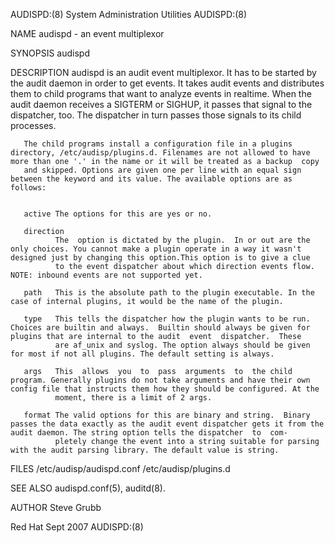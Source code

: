 AUDISPD:(8)                                                                            System Administration Utilities                                                                            AUDISPD:(8)



NAME
       audispd - an event multiplexor

SYNOPSIS
       audispd

DESCRIPTION
       audispd  is  an  audit event multiplexor. It has to be started by the audit daemon in order to get events. It takes audit events and distributes them to child programs that want to analyze events in
       realtime. When the audit daemon receives a SIGTERM or SIGHUP, it passes that signal to the dispatcher, too. The dispatcher in turn passes those signals to its child processes.

       The child programs install a configuration file in a plugins directory, /etc/audisp/plugins.d. Filenames are not allowed to have more than one '.' in the name or it will be treated as a backup  copy
       and skipped. Options are given one per line with an equal sign between the keyword and its value. The available options are as follows:


       active The options for this are yes or no.

       direction
              The  option is dictated by the plugin.  In or out are the only choices. You cannot make a plugin operate in a way it wasn't designed just by changing this option.This option is to give a clue
              to the event dispatcher about which direction events flow. NOTE: inbound events are not supported yet.

       path   This is the absolute path to the plugin executable. In the case of internal plugins, it would be the name of the plugin.

       type   This tells the dispatcher how the plugin wants to be run. Choices are builtin and always.  Builtin should always be given for plugins that are internal to the audit  event  dispatcher.  These
              are af_unix and syslog. The option always should be given for most if not all plugins. The default setting is always.

       args   This  allows  you  to  pass  arguments  to  the child program. Generally plugins do not take arguments and have their own config file that instructs them how they should be configured. At the
              moment, there is a limit of 2 args.

       format The valid options for this are binary and string.  Binary passes the data exactly as the audit event dispatcher gets it from the audit daemon. The string option tells the dispatcher  to  com-
              pletely change the event into a string suitable for parsing with the audit parsing library. The default value is string.


FILES
       /etc/audisp/audispd.conf /etc/audisp/plugins.d

SEE ALSO
       audispd.conf(5), auditd(8).

AUTHOR
       Steve Grubb



Red Hat                                                                                           Sept 2007                                                                                       AUDISPD:(8)
